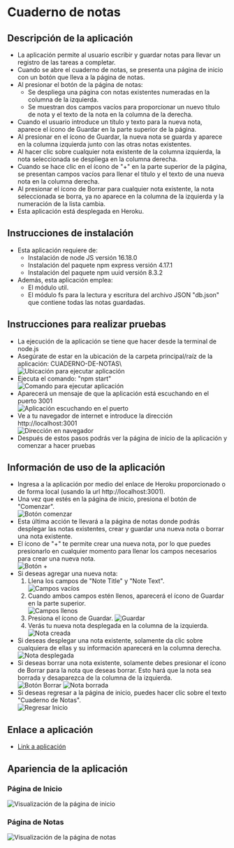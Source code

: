 # Cuaderno de notas

## Descripción de la aplicación  

* La aplicación permite al usuario escribir y guardar notas para llevar un registro de las tareas a completar.
* Cuando se abre el cuaderno de notas, se presenta una página de inicio con un botón que lleva a la página de notas.
* Al presionar el botón de la página de notas:
    * Se despliega una página con notas existentes numeradas en la columna de la izquierda.
    * Se muestran dos campos vacíos para proporcionar un nuevo título de nota y el texto de la nota en la columna de la derecha.
* Cuando el usuario introduce un título y texto para la nueva nota, aparece el ícono de Guardar en la parte superior de la página.
* Al presionar en el ícono de Guardar, la nueva nota se guarda y aparece en la columna izquierda junto con las otras notas existentes.
* Al hacer clic sobre cualquier nota existente de la columna izquierda, la nota seleccionada se despliega en la columna derecha.
* Cuando se hace clic en el ícono de "+" en la parte superior de la página, se presentan campos vacíos para llenar el título y el texto de una nueva nota en la columna derecha.
* Al presionar el ícono de Borrar para cualquier nota existente, la nota seleccionada se borra, ya no aparece en la columna de la izquierda y la numeración de la lista cambia.
* Esta aplicación está desplegada en Heroku.

## Instrucciones de instalación  

* Esta aplicación requiere de:
    * Instalación de node JS versión 16.18.0
    * Instalación del paquete npm express versión 4.17.1
    * Instalación del paquete npm uuid versión 8.3.2
* Además, esta aplicación emplea:
    * El módulo util.
    * El módulo fs para la lectura y escritura del archivo JSON "db.json" que contiene todas las notas guardadas.

## Instrucciones para realizar pruebas 

* La ejecución de la aplicación se tiene que hacer desde la terminal de node.js
* Asegúrate de estar en la ubicación de la carpeta principal/raíz de la aplicación: CUADERNO-DE-NOTAS\  
  ![Ubicación para ejecutar aplicación](./images/Path.JPG)
* Ejecuta el comando: "npm start"  
  ![Comando para ejecutar aplicación](./images/Ejecutar.JPG)
* Aparecerá un mensaje de que la aplicación está escuchando en el puerto 3001  
  ![Aplicación escuchando en el puerto](./images/Listening.JPG)
* Ve a tu navegador de internet e introduce la dirección http://localhost:3001  
  ![Dirección en navegador](./images/URL.JPG)
* Después de estos pasos podrás ver la página de inicio de la aplicación y comenzar a hacer pruebas  

## Información de uso de la aplicación 

* Ingresa a la aplicación por medio del enlace de Heroku proporcionado o de forma local (usando la url http://localhost:3001).
* Una vez que estés en la página de inicio, presiona el botón de "Comenzar".  
  ![Botón comenzar](./images/Comenzar.JPG)
* Esta última acción te llevará a la página de notas donde podrás desplegar las notas existentes, crear y guardar una nueva nota o borrar una nota existente.
* El ícono de "+" te permite crear una nueva nota, por lo que puedes presionarlo en cualquier momento para llenar los campos necesarios para crear una nueva nota.  
  ![Botón +](./images/BotonMas.JPG)
* Si deseas agregar una nueva nota:
    1. Llena los campos de "Note Title" y "Note Text".  
       ![Campos vacíos](./images/CamposVacios.JPG)
    2. Cuando ambos campos estén llenos, aparecerá el ícono de Guardar en la parte superior.  
       ![Campos llenos](./images/CamposLlenos.JPG)
    3. Presiona el ícono de Guardar.
       ![Guardar](./images/Guardar.JPG)
    4. Verás tu nueva nota desplegada en la columna de la izquierda.  
       ![Nota creada](./images/NotaCreada.JPG)
* Si deseas desplegar una nota existente, solamente da clic sobre cualquiera de ellas y su información aparecerá en la columna derecha.  
  ![Nota desplegada](./images/NotaDesplegada.JPG)
* Si deseas borrar una nota existente, solamente debes presionar el ícono de Borrar para la nota que deseas borrar. Esto hará que la nota sea borrada y desaparezca de la columna de la izquierda.  
  ![Botón Borrar](./images/BotonBorrar.JPG)
  ![Nota borrada](./images/NotaBorrada.JPG)
* Si deseas regresar a la página de inicio, puedes hacer clic sobre el texto "Cuaderno de Notas".  
  ![Regresar Inicio](./images/RegresarInicio.JPG)

## Enlace a aplicación

* [Link a aplicación](https://cuaderno-de-notas.herokuapp.com/)

## Apariencia de la aplicación

### Página de Inicio

![Visualización de la página de inicio](./images/Pagina_Inicio.png)

### Página de Notas

![Visualización de la página de notas](./images/Pagina_Notas.png)